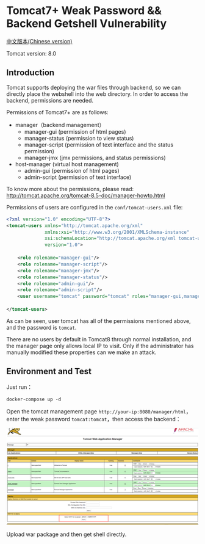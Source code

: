 # Tomcat7+ Weak Password && Backend Getshell Vulnerability

[中文版本(Chinese version)](README.zh-cn.md) 

Tomcat version: 8.0

## Introduction

Tomcat supports deploying the war files through backend, so we can directly place the webshell into the web directory. In order to access the backend, permissions are needed.

Permissions of Tomcat7+ are as follows:

 - manager（backend management）
   - manager-gui (permission of html pages)
   - manager-status (permission to view status)
   - manager-script (permission of text interface and the status permission)
   - manager-jmx (jmx permissions, and status permissions)
 - host-manager (virtual host management)
   - admin-gui (permission of html pages)
   - admin-script (permission of text interface)

To know more about the permissions, please read: http://tomcat.apache.org/tomcat-8.5-doc/manager-howto.html

Permissions of users are configured in the ` conf/tomcat-users.xml ` file:

```xml
<?xml version="1.0" encoding="UTF-8"?>
<tomcat-users xmlns="http://tomcat.apache.org/xml"
              xmlns:xsi="http://www.w3.org/2001/XMLSchema-instance"
              xsi:schemaLocation="http://tomcat.apache.org/xml tomcat-users.xsd"
              version="1.0">

    <role rolename="manager-gui"/>
    <role rolename="manager-script"/>
    <role rolename="manager-jmx"/>
    <role rolename="manager-status"/>
    <role rolename="admin-gui"/>
    <role rolename="admin-script"/>
    <user username="tomcat" password="tomcat" roles="manager-gui,manager-script,manager-jmx,manager-status,admin-gui,admin-script" />
    
</tomcat-users>
```

As can be seen, user tomcat has all of the permissions mentioned above, and the password is `tomcat`.

There are no users by default in Tomcat8 through normal installation, and the manager page only allows local IP to visit. Only if the administrator has manually modified these properties can we make an attack.

## Environment and Test

Just run：

```
docker-compose up -d
```

Open the tomcat management page `http://your-ip:8080/manager/html`，enter the weak password `tomcat:tomcat`，then access the backend：

![](1.png)

Upload war package and then get shell directly.

